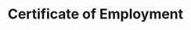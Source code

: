 ---
title: "Certificate of Employment"
linkTitle: "Certificate of Employment"
weight: 350
hide_readingtime: true
no_list: true
description: >
   → [Zaishoku Shomeisho](/japan-guide/keywords/yz09/zaishoku-shomeisho-employment-certificate)
---